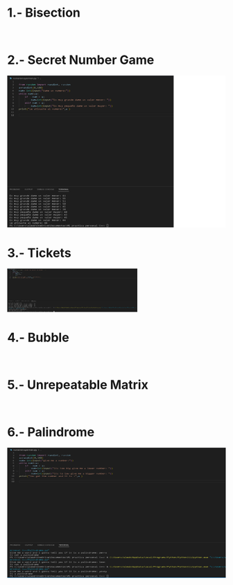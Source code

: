 
# 1.- Bisection

<img src="" width="" height=""/>

# 2.- Secret Number Game

<img src="https://github.com/UP210923/UP210923_DSA/blob/main/Works/imagenes/Numrandom.png" width="700" height="350"/>

# 3.- Tickets

<img src="https://github.com/UP210923/UP210923_DSA/blob/main/Works/imagenes/Tickets.png" width="300" height="100"/>

# 4.- Bubble

<img src="" width="" height=""/>

# 5.- Unrepeatable Matrix

<img src="" width="" height=""/>

# 6.- Palindrome

<img src="https://github.com/UP210923/UP210923_DSA/blob/main/Works/imagenes/Palindromo.png" width="600" height="300"/>
